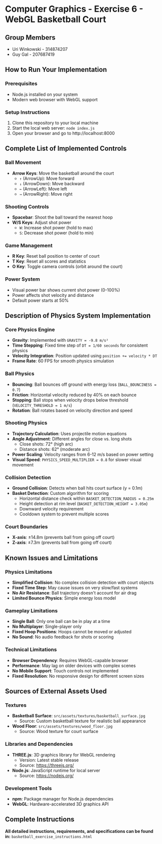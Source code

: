 # Computer Graphics - Exercise 6 - WebGL Basketball Court

## Group Members

- Uri Winkowski - 314874207
- Guy Gal - 207687419

## How to Run Your Implementation

### Prerequisites
- Node.js installed on your system
- Modern web browser with WebGL support

### Setup Instructions
1. Clone this repository to your local machine
2. Start the local web server: `node index.js`
3. Open your browser and go to http://localhost:8000

## Complete List of Implemented Controls

### Ball Movement
- **Arrow Keys**: Move the basketball around the court
  - `↑` (ArrowUp): Move forward
  - `↓` (ArrowDown): Move backward  
  - `←` (ArrowLeft): Move left
  - `→` (ArrowRight): Move right

### Shooting Controls
- **Spacebar**: Shoot the ball toward the nearest hoop
- **W/S Keys**: Adjust shot power
  - `W`: Increase shot power (hold to max)
  - `S`: Decrease shot power (hold to min)

### Game Management
- **R Key**: Reset ball position to center of court
- **T Key**: Reset all scores and statistics
- **O Key**: Toggle camera controls (orbit around the court)

### Power System
- Visual power bar shows current shot power (0-100%)
- Power affects shot velocity and distance
- Default power starts at 50%

## Description of Physics System Implementation

### Core Physics Engine
- **Gravity**: Implemented with `GRAVITY = -9.8 m/s²`
- **Time Stepping**: Fixed time step of `DT = 1/60 seconds` for consistent physics
- **Velocity Integration**: Position updated using `position += velocity * DT`
- **Frame Rate**: 60 FPS for smooth physics simulation

### Ball Physics
- **Bouncing**: Ball bounces off ground with energy loss (`BALL_BOUNCINESS = 0.7`)
- **Friction**: Horizontal velocity reduced by 40% on each bounce
- **Stopping**: Ball stops when velocity drops below threshold (`VELOCITY_THRESHOLD = 1 m/s`)
- **Rotation**: Ball rotates based on velocity direction and speed

### Shooting Physics
- **Trajectory Calculation**: Uses projectile motion equations
- **Angle Adjustment**: Different angles for close vs. long shots
  - Close shots: 72° (high arc)
  - Distance shots: 62° (moderate arc)
- **Power Scaling**: Velocity ranges from 6-12 m/s based on power setting
- **Visual Speed**: `PHYSICS_SPEED_MULTIPLIER = 0.8` for slower visual movement

### Collision Detection
- **Ground Collision**: Detects when ball hits court surface (y = 0.1m)
- **Basket Detection**: Custom algorithm for scoring
  - Horizontal distance check within `BASKET_DETECTION_RADIUS = 0.25m`
  - Height detection at rim level (`BASKET_DETECTION_HEIGHT = 3.05m`)
  - Downward velocity requirement
  - Cooldown system to prevent multiple scores

### Court Boundaries
- **X-axis**: ±14.8m (prevents ball from going off court)
- **Z-axis**: ±7.3m (prevents ball from going off court)

## Known Issues and Limitations

### Physics Limitations
- **Simplified Collision**: No complex collision detection with court objects
- **Fixed Time Step**: May cause issues on very slow/fast systems
- **No Air Resistance**: Ball trajectory doesn't account for air drag
- **Limited Bounce Physics**: Simple energy loss model

### Gameplay Limitations
- **Single Ball**: Only one ball can be in play at a time
- **No Multiplayer**: Single-player only
- **Fixed Hoop Positions**: Hoops cannot be moved or adjusted
- **No Sound**: No audio feedback for shots or scoring

### Technical Limitations
- **Browser Dependency**: Requires WebGL-capable browser
- **Performance**: May lag on older devices with complex scenes
- **No Mobile Support**: Touch controls not implemented
- **Fixed Resolution**: No responsive design for different screen sizes

## Sources of External Assets Used

### Textures
- **Basketball Surface**: `src/assets/textures/basketball_surface.jpg`
  - Source: Custom basketball texture for realistic ball appearance
- **Wood Floor**: `src/assets/textures/wood_floor.jpg`
  - Source: Wood texture for court surface

### Libraries and Dependencies
- **THREE.js**: 3D graphics library for WebGL rendering
  - Version: Latest stable release
  - Source: https://threejs.org/
- **Node.js**: JavaScript runtime for local server
  - Source: https://nodejs.org/

### Development Tools
- **npm**: Package manager for Node.js dependencies
- **WebGL**: Hardware-accelerated 3D graphics API

## Complete Instructions
**All detailed instructions, requirements, and specifications can be found in:**
`basketball_exercise_instructions.html`
